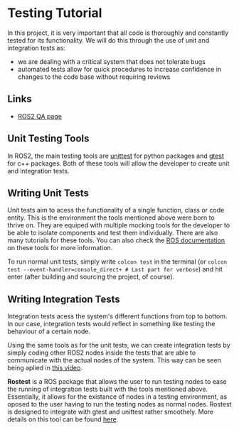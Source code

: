 # Testing Tutorial

In this project, it is very important that all code is thoroughly and constantly tested for its functionality. We will do this through the use of unit and integration tests as:
- we are dealing with a critical system that does not tolerate bugs
- automated tests allow for quick procedures to increase confidence in changes to the code base without requiring reviews

## Links

- [ROS2 QA page](http://wiki.ros.org/Quality/Tutorials/UnitTesting)

## Unit Testing Tools

In ROS2, the main testing tools are [unittest](https://docs.python.org/3/library/unittest.html) for python packages and [gtest](https://github.com/google/googletest) for c++ packages. Both of these tools will allow the developer to create unit and integration tests. 

## Writing Unit Tests

Unit tests aim to acess the functionality of a single function, class or code entity. This is the environment the tools mentioned above were born to thrive on. They are equiped with multiple mocking tools for the developer to be able to isolate components and test them individually. There are also many tutorials for these tools. You can also check the [ROS documentation](http://wiki.ros.org/Quality/Tutorials/UnitTesting) on these tools for more information.

To run normal unit tests, simply write ```colcon test``` in the terminal (or ```colcon test --event-handler=console_direct+ # Last part for verbose```) and hit enter (after building and sourcing the project, of course).

## Writing Integration Tests

Integration tests acess the system's different functions from top to bottom. In our case, integration tests would reflect in something like testing the behaviour of a certain node.

Using the same tools as for the unit tests, we can create integration tests by simply coding other ROS2 nodes inside the tests that are able to communicate with the actual nodes of the system. This way can be seen being aplied in [this video](https://www.youtube.com/watch?v=XEvAoRmdv_Q).

**Rostest** is a ROS package that allows the user to run testing nodes to ease the running of integration tests built with the tools mentioned above. Essentially, it allows for the existance of nodes in a testing environment, as oposed to the user having to run the testing nodes as normal nodes. Rostest is designed to integrate with gtest and unittest rather smoothely. More details on this tool can be found [here](http://wiki.ros.org/rostest).